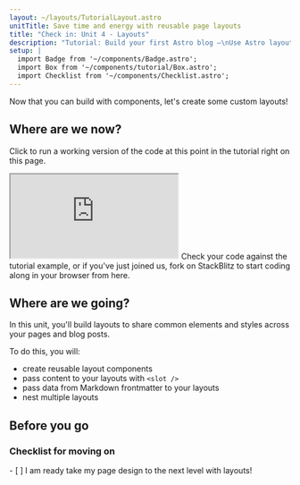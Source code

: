 ```yaml
---
layout: ~/layouts/TutorialLayout.astro
unitTitle: Save time and energy with reusable page layouts
title: "Check in: Unit 4 - Layouts"
description: "Tutorial: Build your first Astro blog —\nUse Astro layouts to share common elements and styles across your pages and posts"
setup: |
  import Badge from '~/components/Badge.astro';
  import Box from '~/components/tutorial/Box.astro';
  import Checklist from '~/components/Checklist.astro';
---
```

Now that you can build with components, let's create some custom layouts!

## Where are we now?

Click to run a working version of the code at this point in the tutorial right on this page.

 <iframe src="https://stackblitz.com/edit/astro-tutorial-3?ctl=1&embed=1&file=src/pages/index.astro"></iframe>
 Check your code against the tutorial example, or if you've just joined us, fork on StackBlitz to start coding along in your browser from here.

## Where are we going?

In this unit, you'll build layouts to share common elements and styles across your pages and blog posts.

To do this, you will:

- create reusable layout components
- pass content to your layouts with `<slot />`
- pass data from Markdown frontmatter to your layouts
- nest multiple layouts

## Before you go

<Box icon="check-list">

### Checklist for moving on

<Checklist>
- [ ] I am ready take my page design to the next level with layouts!
</Checklist>
</Box>
